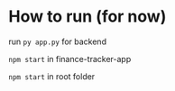 # How to run (for now)
run `py app.py` for backend

`npm start` in finance-tracker-app

`npm start` in root folder
